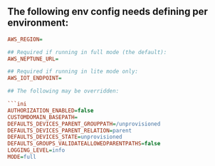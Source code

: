 ## The following env config needs defining per environment:

````ini
AWS_REGION=

## Required if running in full mode (the default):
AWS_NEPTUNE_URL=

## Required if running in lite mode only:
AWS_IOT_ENDPOINT=

## The following may be overridden:

```ini
AUTHORIZATION_ENABLED=false
CUSTOMDOMAIN_BASEPATH=
DEFAULTS_DEVICES_PARENT_GROUPPATH=/unprovisioned
DEFAULTS_DEVICES_PARENT_RELATION=parent
DEFAULTS_DEVICES_STATE=unprovisioned
DEFAULTS_GROUPS_VALIDATEALLOWEDPARENTPATHS=false
LOGGING_LEVEL=info
MODE=full
````
